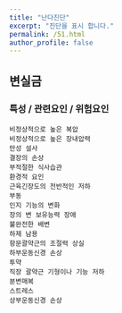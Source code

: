```yaml
---
title: "난다진단"
excerpt: "진단을 표시 합니다."
permalink: /51.html
author_profile: false
---
```

## 변실금




### 특성 / 관련요인 / 위험요인

>                
    
    비정상적으로 높은 복압
    비정상적으로 높은 장내압력
    만성 설사
    결장의 손상
    부적절한 식사습관
    환경적 요인
    근육긴장도의 전반적인 저하
    부동
    인지 기능의 변화
    장의 변 보유능력 장애
    불완전한 배변
    하제 남용
    항문괄약근의 조절력 상실
    하부운동신경 손상
    투약
    직장 괄약근 기형이나 기능 저하
    분변매복
    스트레스
    상부운동신경 손상
